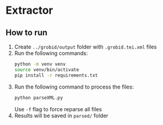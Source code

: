 # Extractor

## How to run

1. Create `../grobid/output` folder with `.grobid.tei.xml` files
2. Run the following commands:
    ```bash
    python -m venv venv
    source venv/bin/activate
    pip install -r requirements.txt
    ```
3. Run the following command to process the files:
    ```bash
    python parseXML.py
    ```
   Use `-f` flag to force reparse all files
4. Results will be saved in `parsed/` folder